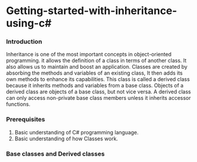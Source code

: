 # Getting-started-with-inheritance-using-c#

### Introduction

Inheritance is one of the most important concepts in object-oriented programming. it allows the definition of a class in terms of another class. It also allows us to maintain and boost an application. Classes are created by absorbing the methods and variables of an existing class, It then adds its own methods to enhance its capabilities. This class is called a derived class because it inherits methods and variables from a base class. Objects of a derived class are objects of a base class, but not vice versa. A derived class can only access non-private base class members unless it inherits accessor functions.

### Prerequisites

1. Basic understanding of C# programming language. 
1. Basic understanding of how Classes work.

### Base classes and Derived classes




